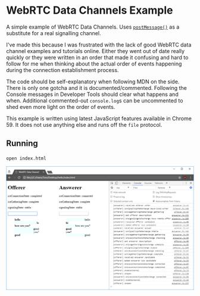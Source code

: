 # WebRTC Data Channels Example
A simple example of WebRTC Data Channels. Uses [`postMessage()`](https://developer.mozilla.org/en-US/docs/Web/API/Window/postMessage) as a substitute for a real signalling channel.

I've made this because I was frustrated with the lack of good WebRTC data channel examples and tutorials online. Either they went out of date really quickly or they were written in an order that made it confusing and hard to follow for me when thinking about the actual order of events happening during the connection establishment process.

The code should be self-explanatory when following MDN on the side. There is only one gotcha and it is documented/commented. Following the Console messages in Developer Tools should clear what happens and when. Additional commented-out `console.log`s can be uncommented to shed even more light on the order of events.

This example is written using latest JavaScript features available in Chrome 59. It does not use anything else and runs off the `file` protocol.

## Running
`open index.html`

![A screenshot of Google Chrome running the example](screenshot.png)

